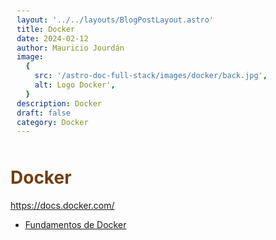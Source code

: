 ```yaml
---
layout: '../../layouts/BlogPostLayout.astro'
title: Docker
date: 2024-02-12
author: Mauricio Jourdán
image:
  {
    src: '/astro-doc-full-stack/images/docker/back.jpg',
    alt: Logo Docker',
  }
description: Docker
draft: false
category: Docker
---
```


# Docker

https://docs.docker.com/

- [Fundamentos de Docker](/astro-doc-full-stack/blog/docker/fundamentos)

<style>
  h1 { color: #713f12; }
  h2 { color: #2563eb; }
  h3 { color: #a855f7; }
  img {
    width: 100%;
    height: 100%;
    object-fit: cover;
  }
  img[alt="Nest Inyección de dependencias."] {
  max-width:  400px;
  margin: 0 auto;
  display: block;
  }
  pre {
    padding: 10px;
  }
</style>
